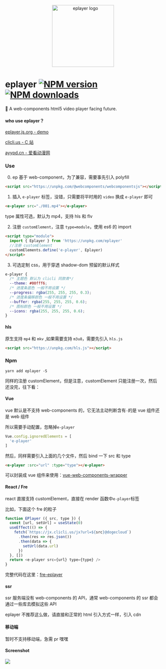 <p align="center"><img src="http://ww1.sinaimg.cn/large/0065Zy9egy1fvcjfzaa1lj30dw0dwwhe.jpg" alt="eplayer logo" width="200px"></p>

# eplayer [![NPM version](https://img.shields.io/npm/v/eplayer.svg?style=flat-square)](https://npmjs.com/package/eplayer) [![NPM downloads](https://img.shields.io/npm/dt/eplayer.svg?style=flat-square)](https://npmjs.com/package/eplayer)

:dart: A web-components html5 video player facing future.

#### who use eplayer？

[eplayer.js.org - demo](https://eplayer.js.org/)

[clicli.us - C 站](https://www.clicli.us/)

[ayypd.cn - 爱看动漫网](http://sp.ayypd.cn/)

### Use

0. ep 基于 web-component，为了兼容，需要事先引入 polyfill

```html
<script src="https://unpkg.com/@webcomponents/webcomponentsjs"></script>
```

1. 插入 `e-player` 标签，没错，只需要将平时用的 `video` 换成 `e-player` 即可

```html
<e-player src="./001.mp4"></e-player>
```

type 属性可选，默认为 mp4，支持 hls 和 flv

2. 注册 `customElement`，注意 `type=module`，使用 es6 的 import

```html
<script type="module">
  import { Eplayer } from 'https://unpkg.com/eplayer'
  //注册 customElement
  customElements.define('e-player', Eplayer)
</script>
```

3. 可选定制 css，用于穿透 shadow-dom 预留的默认样式

```css
e-player {
  /* 主题色 默认为 clicli 同款青*/
  --theme: #00fff6;
  /* 进度条底色 一般不用设置 */
  --progress: rgba(255, 255, 255, 0.3);
  /* 进度条偏移颜色 一般不用设置 */
  --buffer: rgba(255, 255, 255, 0.6);
  /* 图标颜色 一般不用设置 */
  --icons: rgba(255, 255, 255, 0.6);
}
```

#### hls

原生支持 `mp4` 和 `mkv` ,如果需要支持 `m3u8`，需要先引入 `hls.js`

```html
<script src="https://unpkg.com/hls.js"></script>
```

### Npm

```shell
yarn add eplayer -S
```

同样的注册 customElement，但是注意，customElement 只能注册一次，然后还没完，往下看：

#### Vue

vue 默认是不支持 web-components 的，它无法主动判断含有`-`的是 vue 组件还是 web 组件

所以需要手动配置，忽略掉`e-player`

```JavaScript
Vue.config.ignoredElements = [
  'e-player'
]
```

然后，同样需要引入上面的几个文件，然后 bind 一下 src 和 type

```html
<e-player :src="url" :type="type"></e-player>
```

可以封装成 vue 组件来使用：[vue-web-components-wrapper](https://github.com/vuejs/vue-web-component-wrapper)

#### React / Fre

react 直接支持 customElement，直接在 render 函数中`e-player`标签

比如，下面这个 fre 的粒子

```js
function EPlayer ({ src, type }) {
  const [url, setUrl] = useState(0)
  useEffect(() => {
    fetch(`https://jx.clicli.us/jx?url=${src}@dogecloud`)
      .then(res => res.json())
      .then(data => {
        setUrl(data.url)
      })
  }, [])
  return <e-player src={url} type={type} />
}
```
完整代码在这里：[fre-eplayer](https://github.com/cliclitv/fre-eplayer)

#### ssr

ssr 服务端没有 web-components 的 API，通常 web-components 的 ssr 都会通过一些库去模拟这些 API

eplayer 不推荐这么做，请直接和正常的 html 引入方式一样，引入 cdn

#### 移动端

暂时不支持移动端，急需 pr 嘿嘿

#### Screenshot

![](https://ws1.sinaimg.cn/mw690/0065Zy9egy1g0noauajzej31jm0vakjl.jpg)
